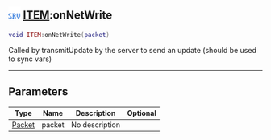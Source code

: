 ## <img src="../../.gitbook/assets/server.png" width="24" height=24 /> [ITEM](https://iaswiki.rawr.dev/readme/item):onNetWrite

```lua
void ITEM:onNetWrite(packet)
```

Called by transmitUpdate by the server to send an update (should be used to sync vars)

------
## Parameters

| Type   | Name | Description | Optional |
| ------ | ---- | ----------- | -------: |
| [Packet](https://iaswiki.rawr.dev/readme/packet) | packet | No description |  |

